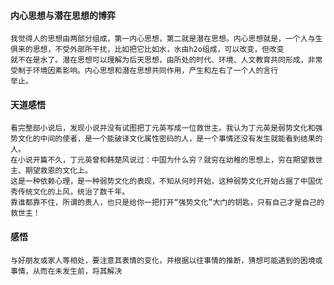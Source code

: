 #### 内心思想与潜在思想的博弈
    我觉得人的思想由两部分组成，第一内心思想，第二就是潜在思想。内心思想就是，一个人与生俱来的思想，不受外部所干扰，比如把它比如水，水由h2o组成，可以改变，但改变
    就不在是水了。潜在思想可以理解为后天思想，由所处的时代、环境、人文教育共同形成，非常受制于环境因素影响。内心思想和潜在思想共同作用，产生和左右了一个人的言行
    举止。

#### 天道感悟

    看完整部小说后，发现小说并没有试图把丁元英写成一位救世主。我认为丁元英是弱势文化和强势文化的中间的使者，是一个能破译文化属性密码的人，是一个事情还没有发生就能看到结果的人。  
    在小说开篇不久，丁元英曾和韩楚风说过：中国为什么穷？就穷在幼稚的思想上，穷在期望救世主、期望救恩的文化上。  
    这是一种依赖心理，是一种弱势文化的表现，不知从何时开始，这种弱势文化开始占据了中国优秀传统文化的上风，统治了数千年。  
    靠谁都靠不住，所谓的贵人，也只是给你一把打开“强势文化”大门的钥匙，只有自己才是自己的救世主！

#### 感悟
    与好朋友或家人等相处，要注意其表情的变化，并根据以往事情的推断，猜想可能遇到的困境或事情，从而在未发生前，将其解决
